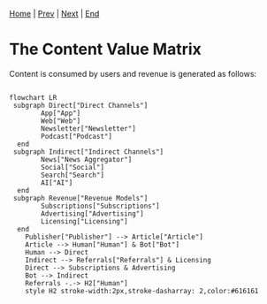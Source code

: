 [Home](slide-01-title.md) | [Prev](slide-01-title.md) | [Next](slide-03-value-exchange-models.md) | [End](slide-16-appendix-research.md)

# The Content Value Matrix

Content is consumed by users and revenue is generated as follows:

```mermaid

flowchart LR
 subgraph Direct["Direct Channels"]
        App["App"]
        Web["Web"]
        Newsletter["Newsletter"]
        Podcast["Podcast"]
  end
 subgraph Indirect["Indirect Channels"]
        News["News Aggregator"]
        Social["Social"]
        Search["Search"]
        AI["AI"]
  end
 subgraph Revenue["Revenue Models"]
        Subscriptions["Subscriptions"]
        Advertising["Advertising"]
        Licensing["Licensing"]
  end
    Publisher["Publisher"] --> Article["Article"]
    Article --> Human["Human"] & Bot["Bot"]
    Human --> Direct
    Indirect --> Referrals["Referrals"] & Licensing
    Direct --> Subscriptions & Advertising
    Bot --> Indirect
    Referrals -.-> H2["Human"]
    style H2 stroke-width:2px,stroke-dasharray: 2,color:#616161

```

